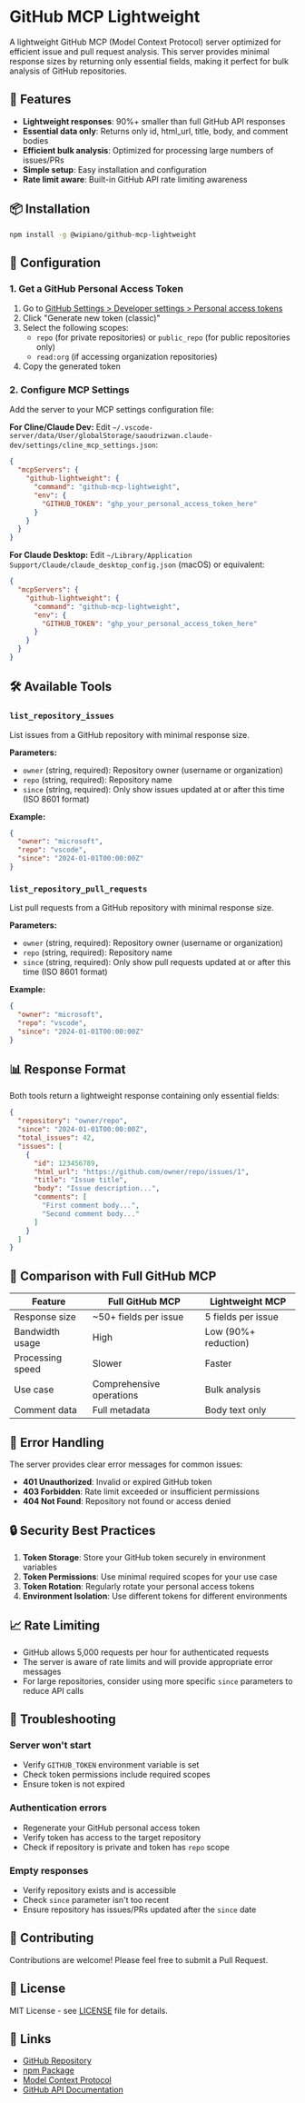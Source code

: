 # GitHub MCP Lightweight

A lightweight GitHub MCP (Model Context Protocol) server optimized for efficient issue and pull request analysis. This server provides minimal response sizes by returning only essential fields, making it perfect for bulk analysis of GitHub repositories.

## 🚀 Features

- **Lightweight responses**: 90%+ smaller than full GitHub API responses
- **Essential data only**: Returns only id, html_url, title, body, and comment bodies
- **Efficient bulk analysis**: Optimized for processing large numbers of issues/PRs
- **Simple setup**: Easy installation and configuration
- **Rate limit aware**: Built-in GitHub API rate limiting awareness

## 📦 Installation

```bash
npm install -g @wipiano/github-mcp-lightweight
```

## 🔧 Configuration

### 1. Get a GitHub Personal Access Token

1. Go to [GitHub Settings > Developer settings > Personal access tokens](https://github.com/settings/tokens)
2. Click "Generate new token (classic)"
3. Select the following scopes:
   - `repo` (for private repositories) or `public_repo` (for public repositories only)
   - `read:org` (if accessing organization repositories)
4. Copy the generated token

### 2. Configure MCP Settings

Add the server to your MCP settings configuration file:

**For Cline/Claude Dev:**
Edit `~/.vscode-server/data/User/globalStorage/saoudrizwan.claude-dev/settings/cline_mcp_settings.json`:

```json
{
  "mcpServers": {
    "github-lightweight": {
      "command": "github-mcp-lightweight",
      "env": {
        "GITHUB_TOKEN": "ghp_your_personal_access_token_here"
      }
    }
  }
}
```

**For Claude Desktop:**
Edit `~/Library/Application Support/Claude/claude_desktop_config.json` (macOS) or equivalent:

```json
{
  "mcpServers": {
    "github-lightweight": {
      "command": "github-mcp-lightweight",
      "env": {
        "GITHUB_TOKEN": "ghp_your_personal_access_token_here"
      }
    }
  }
}
```

## 🛠️ Available Tools

### `list_repository_issues`

List issues from a GitHub repository with minimal response size.

**Parameters:**
- `owner` (string, required): Repository owner (username or organization)
- `repo` (string, required): Repository name
- `since` (string, required): Only show issues updated at or after this time (ISO 8601 format)

**Example:**
```json
{
  "owner": "microsoft",
  "repo": "vscode",
  "since": "2024-01-01T00:00:00Z"
}
```

### `list_repository_pull_requests`

List pull requests from a GitHub repository with minimal response size.

**Parameters:**
- `owner` (string, required): Repository owner (username or organization)
- `repo` (string, required): Repository name
- `since` (string, required): Only show pull requests updated at or after this time (ISO 8601 format)

**Example:**
```json
{
  "owner": "microsoft",
  "repo": "vscode",
  "since": "2024-01-01T00:00:00Z"
}
```

## 📊 Response Format

Both tools return a lightweight response containing only essential fields:

```json
{
  "repository": "owner/repo",
  "since": "2024-01-01T00:00:00Z",
  "total_issues": 42,
  "issues": [
    {
      "id": 123456789,
      "html_url": "https://github.com/owner/repo/issues/1",
      "title": "Issue title",
      "body": "Issue description...",
      "comments": [
        "First comment body...",
        "Second comment body..."
      ]
    }
  ]
}
```

## 🔄 Comparison with Full GitHub MCP

| Feature | Full GitHub MCP | Lightweight MCP |
|---------|----------------|-----------------|
| Response size | ~50+ fields per issue | 5 fields per issue |
| Bandwidth usage | High | Low (90%+ reduction) |
| Processing speed | Slower | Faster |
| Use case | Comprehensive operations | Bulk analysis |
| Comment data | Full metadata | Body text only |

## 🚨 Error Handling

The server provides clear error messages for common issues:

- **401 Unauthorized**: Invalid or expired GitHub token
- **403 Forbidden**: Rate limit exceeded or insufficient permissions
- **404 Not Found**: Repository not found or access denied

## 🔒 Security Best Practices

1. **Token Storage**: Store your GitHub token securely in environment variables
2. **Token Permissions**: Use minimal required scopes for your use case
3. **Token Rotation**: Regularly rotate your personal access tokens
4. **Environment Isolation**: Use different tokens for different environments

## 📈 Rate Limiting

- GitHub allows 5,000 requests per hour for authenticated requests
- The server is aware of rate limits and will provide appropriate error messages
- For large repositories, consider using more specific `since` parameters to reduce API calls

## 🐛 Troubleshooting

### Server won't start
- Verify `GITHUB_TOKEN` environment variable is set
- Check token permissions include required scopes
- Ensure token is not expired

### Authentication errors
- Regenerate your GitHub personal access token
- Verify token has access to the target repository
- Check if repository is private and token has `repo` scope

### Empty responses
- Verify repository exists and is accessible
- Check `since` parameter isn't too recent
- Ensure repository has issues/PRs updated after the `since` date

## 🤝 Contributing

Contributions are welcome! Please feel free to submit a Pull Request.

## 📄 License

MIT License - see [LICENSE](LICENSE) file for details.

## 🔗 Links

- [GitHub Repository](https://github.com/wipiano/github-mcp-lw)
- [npm Package](https://www.npmjs.com/package/@wipiano/github-mcp-lightweight)
- [Model Context Protocol](https://modelcontextprotocol.io/)
- [GitHub API Documentation](https://docs.github.com/en/rest)
